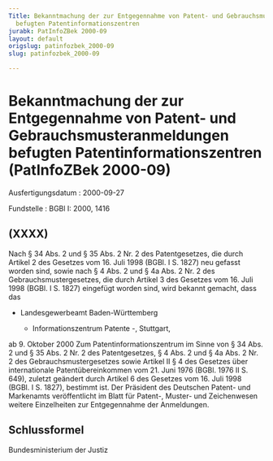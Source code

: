 ```yaml
---
Title: Bekanntmachung der zur Entgegennahme von Patent- und Gebrauchsmusteranmeldungen
  befugten Patentinformationszentren
jurabk: PatInfoZBek 2000-09
layout: default
origslug: patinfozbek_2000-09
slug: patinfozbek_2000-09

---
```


# Bekanntmachung der zur Entgegennahme von Patent- und Gebrauchsmusteranmeldungen befugten Patentinformationszentren (PatInfoZBek 2000-09)

Ausfertigungsdatum
:   2000-09-27

Fundstelle
:   BGBl I: 2000, 1416



## (XXXX)

Nach § 34 Abs. 2 und § 35 Abs. 2 Nr. 2 des Patentgesetzes, die durch Artikel 2 des Gesetzes vom 16. Juli 1998 (BGBl. I S. 1827) neu gefasst worden sind, sowie nach § 4 Abs. 2 und § 4a Abs. 2 Nr. 2 des Gebrauchsmustergesetzes, die durch Artikel 3 des Gesetzes vom 16. Juli 1998 (BGBl. I S. 1827) eingefügt worden sind, wird bekannt gemacht, dass das

*   Landesgewerbeamt Baden-Württemberg

    -   Informationszentrum Patente -, Stuttgart,






ab 9. Oktober 2000 Zum Patentinformationszentrum im Sinne von § 34 Abs. 2 und § 35 Abs. 2 Nr. 2 des Patentgesetzes, § 4 Abs. 2 und § 4a Abs. 2 Nr. 2 des Gebrauchsmustergesetzes sowie Artikel II § 4 des Gesetzes über internationale Patentübereinkommen vom 21. Juni 1976 (BGBl. 1976 II S. 649), zuletzt geändert durch Artikel 6 des Gesetzes vom 16. Juli 1998 (BGBl. I S. 1827), bestimmt ist.
Der Präsident des Deutschen Patent- und Markenamts veröffentlicht im Blatt für Patent-, Muster- und Zeichenwesen weitere Einzelheiten zur Entgegennahme der Anmeldungen.


## Schlussformel

Bundesministerium der Justiz

